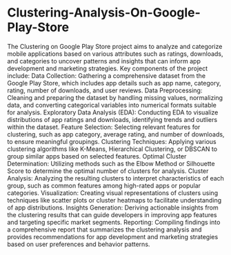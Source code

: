 # Clustering-Analysis-On-Google-Play-Store

The Clustering on Google Play Store project aims to analyze and categorize mobile applications based on various attributes such as ratings, downloads, and categories to uncover patterns and insights that can inform app development and marketing strategies. Key components of the project include:
Data Collection: Gathering a comprehensive dataset from the Google Play Store, which includes app details such as app name, category, rating, number of downloads, and user reviews.
Data Preprocessing: Cleaning and preparing the dataset by handling missing values, normalizing data, and converting categorical variables into numerical formats suitable for analysis.
Exploratory Data Analysis (EDA): Conducting EDA to visualize distributions of app ratings and downloads, identifying trends and outliers within the dataset.
Feature Selection: Selecting relevant features for clustering, such as app category, average rating, and number of downloads, to ensure meaningful groupings.
Clustering Techniques: Applying various clustering algorithms like K-Means, Hierarchical Clustering, or DBSCAN to group similar apps based on selected features.
Optimal Cluster Determination: Utilizing methods such as the Elbow Method or Silhouette Score to determine the optimal number of clusters for analysis.
Cluster Analysis: Analyzing the resulting clusters to interpret characteristics of each group, such as common features among high-rated apps or popular categories.
Visualization: Creating visual representations of clusters using techniques like scatter plots or cluster heatmaps to facilitate understanding of app distributions.
Insights Generation: Deriving actionable insights from the clustering results that can guide developers in improving app features and targeting specific market segments.
Reporting: Compiling findings into a comprehensive report that summarizes the clustering analysis and provides recommendations for app development and marketing strategies based on user preferences and behavior patterns.

